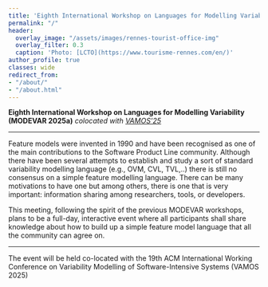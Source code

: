 ```yaml
---
title: 'Eighth International Workshop on Languages for Modelling Variability (MODEVAR@VAMOS 2025)<br><span style="font-size: 60%;">France. February 2025</span>'
permalink: "/"
header:
  overlay_image: "/assets/images/rennes-tourist-office-img"
  overlay_filter: 0.3
  caption: 'Photo: [LCTO](https://www.tourisme-rennes.com/en/)'
author_profile: true
classes: wide
redirect_from:
- "/about/"
- "/about.html"
---
```


**Eighth International Workshop on Languages for Modelling Variability (MODEVAR 2025a)**
*colocated with [VAMOS'25](https://familiar-project.github.io/VaMoS2025/)*


---
Feature models were invented in 1990 and have been recognised as one of the main contributions to the Software Product Line community. Although there have been several attempts to establish and study a sort of standard variability modelling language (e.g., OVM, CVL, TVL,..) there is still no consensus on a simple feature modelling language. There can be many motivations to have one but among others, there is one that is very important: information sharing among researchers, tools, or developers. 

This meeting, following the spirit of the previous MODEVAR workshops, plans to be a full-day, interactive event where all participants shall share knowledge about how to build up a simple feature model language that all the community can agree on.

---
The event will be held co-located with the 19th ACM International Working Conference on Variability Modelling of Software-Intensive Systems (VAMOS 2025)


